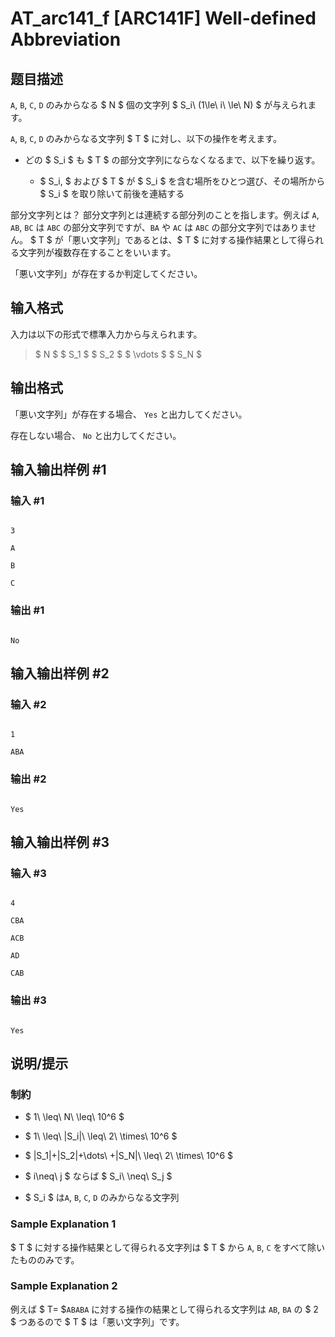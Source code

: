 # AT_arc141_f [ARC141F] Well-defined Abbreviation

## 题目描述

[problemUrl]: https://atcoder.jp/contests/arc141/tasks/arc141_f

`A`, `B`, `C`, `D` のみからなる $ N $ 個の文字列 $ S_i\ (1\le\ i\ \le\ N) $ が与えられます。

`A`, `B`, `C`, `D` のみからなる文字列 $ T $ に対し、以下の操作を考えます。

- どの $ S_i $ も $ T $ の部分文字列にならなくなるまで、以下を繰り返す。
  - $ S_i, $ および $ T $ が $ S_i $ を含む場所をひとつ選び、その場所から $ S_i $ を取り除いて前後を連結する
 
 部分文字列とは？ 部分文字列とは連続する部分列のことを指します。例えば `A`, `AB`, `BC` は `ABC` の部分文字列ですが、`BA` や `AC` は `ABC` の部分文字列ではありません。 $ T $ が「悪い文字列」であるとは、$ T $ に対する操作結果として得られる文字列が複数存在することをいいます。

「悪い文字列」が存在するか判定してください。

## 输入格式

入力は以下の形式で標準入力から与えられます。

> $ N $ $ S_1 $ $ S_2 $ $ \vdots $ $ S_N $

## 输出格式

「悪い文字列」が存在する場合、 `Yes` と出力してください。

存在しない場合、 `No` と出力してください。

## 输入输出样例 #1

### 输入 #1

```
3
A
B
C
```

### 输出 #1

```
No
```

## 输入输出样例 #2

### 输入 #2

```
1
ABA
```

### 输出 #2

```
Yes
```

## 输入输出样例 #3

### 输入 #3

```
4
CBA
ACB
AD
CAB
```

### 输出 #3

```
Yes
```

## 说明/提示

### 制約

- $ 1\ \leq\ N\ \leq\ 10^6 $
- $ 1\ \leq\ |S_i|\ \leq\ 2\ \times\ 10^6 $
- $ |S_1|+|S_2|+\dots\ +|S_N|\ \leq\ 2\ \times\ 10^6 $
- $ i\neq\ j $ ならば $ S_i\ \neq\ S_j $
- $ S_i $ は`A`, `B`, `C`, `D` のみからなる文字列

### Sample Explanation 1

$ T $ に対する操作結果として得られる文字列は $ T $ から `A`, `B`, `C` をすべて除いたもののみです。

### Sample Explanation 2

例えば $ T= $`ABABA` に対する操作の結果として得られる文字列は `AB`, `BA` の $ 2 $ つあるので $ T $ は「悪い文字列」です。